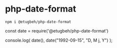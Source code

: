 # php-date-format

`npm i @etugbeh/php-date-format`

const date = require('@etugbeh/php-date-format')

console.log(
  date(), 
  date("1992-09-15", "D, M j, Y")
);
